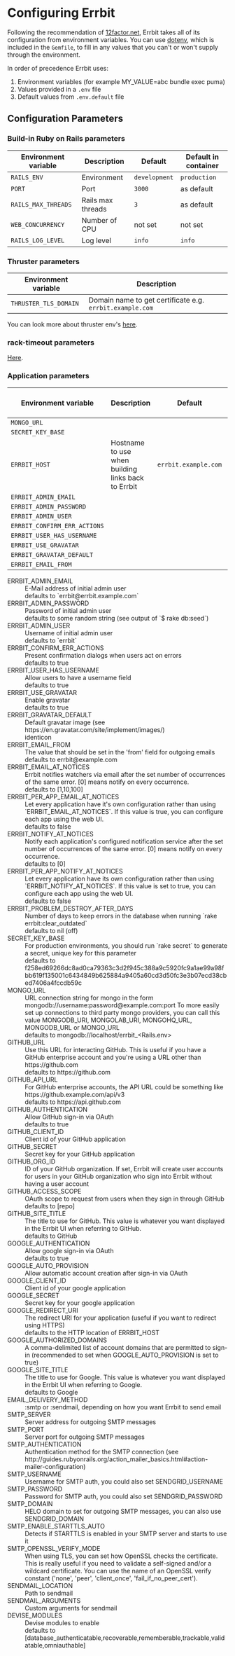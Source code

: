 # Configuring Errbit

Following the recommendation of [12factor.net](https://12factor.net/config),
Errbit takes all of its configuration from environment variables. You can use
[dotenv](https://github.com/bkeepers/dotenv), which is included in the
`Gemfile`, to fill in any values that you can't or won't supply through the
environment.

In order of precedence Errbit uses:

1. Environment variables (for example MY_VALUE=abc bundle exec puma)
2. Values provided in a `.env` file
3. Default values from `.env.default` file

## Configuration Parameters

### Build-in Ruby on Rails parameters

| Environment variable       | Description       | Default       | Default in container |
|----------------------------|-------------------|---------------|----------------------|
| `RAILS_ENV`                | Environment       | `development` | `production`         |
| `PORT`                     | Port              | `3000`        | as default           |
| `RAILS_MAX_THREADS`        | Rails max threads | `3`           | as default           |
| `WEB_CONCURRENCY`          | Number of CPU     | not set       | not set              |
| `RAILS_LOG_LEVEL`          | Log level         | `info`        | `info`               |

### Thruster parameters

| Environment variable  | Description                                              |
|-----------------------|----------------------------------------------------------|
| `THRUSTER_TLS_DOMAIN` | Domain name to get certificate e.g. `errbit.example.com` |

You can look more about thruster env's [here](https://github.com/basecamp/thruster).

### rack-timeout parameters

[Here](./rack-timeout.md).

### Application parameters

| Environment variable         | Description                                        | Default              | Default in container |
|------------------------------|----------------------------------------------------|----------------------|----------------------|
| `MONGO_URL`                  |                                                    |                      |                      |
| `SECRET_KEY_BASE`            |                                                    |                      |                      |
| `ERRBIT_HOST`                | Hostname to use when building links back to Errbit | `errbit.example.com` | as default           |
| `ERRBIT_ADMIN_EMAIL`         |                                                    |                      |                      |
| `ERRBIT_ADMIN_PASSWORD`      |                                                    |                      |                      |
| `ERRBIT_ADMIN_USER`          |                                                    |                      |                      |
| `ERRBIT_CONFIRM_ERR_ACTIONS` |                                                    |                      |                      |
| `ERRBIT_USER_HAS_USERNAME`   |                                                    |                      |                      |
| `ERRBIT_USE_GRAVATAR`        |                                                    |                      |                      |
| `ERRBIT_GRAVATAR_DEFAULT`    |                                                    |                      |                      |
| `ERRBIT_EMAIL_FROM`          |                                                    |                      |                      |


<dl>
<dt>ERRBIT_ADMIN_EMAIL
<dd>E-Mail address of initial admin user
<dd>defaults to `errbit@errbit.example.com`
<dt>ERRBIT_ADMIN_PASSWORD
<dd>Password of initial admin user
<dd>defaults to some random string (see output of `$ rake db:seed`)
<dt>ERRBIT_ADMIN_USER
<dd>Username of initial admin user
<dd>defaults to `errbit`
<dt>ERRBIT_CONFIRM_ERR_ACTIONS
<dd>Present confirmation dialogs when users act on errors
<dd>defaults to true
<dt>ERRBIT_USER_HAS_USERNAME
<dd>Allow users to have a username field
<dd>defaults to true
<dt>ERRBIT_USE_GRAVATAR
<dd>Enable gravatar
<dd>defaults to true
<dt>ERRBIT_GRAVATAR_DEFAULT
<dd>Default gravatar image (see https://en.gravatar.com/site/implement/images/)
<dd>identicon
<dt>ERRBIT_EMAIL_FROM
<dd>The value that should be set in the 'from' field for outgoing emails
<dd>defaults to errbit@example.com
<dt>ERRBIT_EMAIL_AT_NOTICES
<dd>Errbit notifies watchers via email after the set number of occurrences of the same error. [0] means notify on every occurrence.
<dd>defaults to [1,10,100]
<dt>ERRBIT_PER_APP_EMAIL_AT_NOTICES
<dd>Let every application have it's own configuration rather than using `ERRBIT_EMAIL_AT_NOTICES`. If this value is true, you can configure each app using the web UI.
<dd>defaults to false
<dt>ERRBIT_NOTIFY_AT_NOTICES
<dd>Notify each application's configured notification service after the set number of occurrences of the same error. [0] means notify on every occurrence.
<dd>defaults to [0]
<dt>ERRBIT_PER_APP_NOTIFY_AT_NOTICES
<dd>Let every application have its own configuration rather than using `ERRBIT_NOTIFY_AT_NOTICES`. If this value is set to true, you can configure each app using the web UI.
<dd>defaults to false
<dt>ERRBIT_PROBLEM_DESTROY_AFTER_DAYS
<dd>Number of days to keep errors in the database when running `rake errbit:clear_outdated`
<dd>defaults to nil (off)
<dt>SECRET_KEY_BASE
<dd>For production environments, you should run `rake secret` to generate a secret, unique key for this parameter
<dd>defaults to f258ed69266dc8ad0ca79363c3d2f945c388a9c5920fc9a1ae99a98fbb619f135001c6434849b625884a9405a60cd3d50fc3e3b07ecd38cbed7406a4fccdb59c
<dt>MONGO_URL
<dd>URL connection string for mongo in the form mongodb://username:password@example.com:port To more easily set up connections to third party mongo providers, you can call this value MONGODB_URI, MONGOLAB_URI, MONGOHQ_URL, MONGODB_URL or MONGO_URL
<dd>defaults to mongodb://localhost/errbit_&lt;Rails.env&gt;
<dt>GITHUB_URL
<dd>Use this URL for interacting GitHub. This is useful if you have a GitHub enterprise account and you're using a URL other than https://github.com
<dd>defaults to https://github.com
<dt>GITHUB_API_URL</dt>
<dd>For GitHub enterprise accounts, the API URL could be something like https://github.example.com/api/v3</dd>
<dd>defaults to https://api.github.com</dd>
<dt>GITHUB_AUTHENTICATION
<dd>Allow GitHub sign-in via OAuth
<dd>defaults to true
<dt>GITHUB_CLIENT_ID
<dd>Client id of your GitHub application
<dt>GITHUB_SECRET
<dd>Secret key for your GitHub application
<dt>GITHUB_ORG_ID
<dd>ID of your GitHub organization. If set, Errbit will create user accounts for users in your GitHub organization who sign into Errbit without having a user account
<dt>GITHUB_ACCESS_SCOPE
<dd>OAuth scope to request from users when they sign in through GitHub
<dd>defaults to [repo]
<dt>GITHUB_SITE_TITLE</dt>
<dd>The title to use for GitHub. This value is whatever you want displayed in the Errbit UI when referring to GitHub.</dd>
<dd>defaults to GitHub</dd>
<dt>GOOGLE_AUTHENTICATION
<dd>Allow google sign-in via OAuth
<dd>defaults to true
<dt>GOOGLE_AUTO_PROVISION
<dd>Allow automatic account creation after sign-in via OAuth
<dt>GOOGLE_CLIENT_ID
<dd>Client id of your google application
<dt>GOOGLE_SECRET
<dd>Secret key for your google application
<dt>GOOGLE_REDIRECT_URI
<dd>The redirect URI for your application (useful if you want to redirect using HTTPS)
<dd>defaults to the HTTP location of ERRBIT_HOST
<dt>GOOGLE_AUTHORIZED_DOMAINS
<dd>A comma-delimited list of account domains that are permitted to sign-in (recommended to set when GOOGLE_AUTO_PROVISION is set to true)
<dt>GOOGLE_SITE_TITLE</dt>
<dd>The title to use for Google. This value is whatever you want displayed in the Errbit UI when referring to Google.</dd>
<dd>defaults to Google</dd>
<dt>EMAIL_DELIVERY_METHOD
<dd>:smtp or :sendmail, depending on how you want Errbit to send email
<dt>SMTP_SERVER
<dd>Server address for outgoing SMTP messages
<dt>SMTP_PORT
<dd>Server port for outgoing SMTP messages
<dt>SMTP_AUTHENTICATION
<dd>Authentication method for the SMTP connection (see http://guides.rubyonrails.org/action_mailer_basics.html#action-mailer-configuration)
<dt>SMTP_USERNAME
<dd>Username for SMTP auth, you could also set SENDGRID_USERNAME
<dt>SMTP_PASSWORD
<dd>Password for SMTP auth, you could also set SENDGRID_PASSWORD
<dt>SMTP_DOMAIN
<dd>HELO domain to set for outgoing SMTP messages, you can also use SENDGRID_DOMAIN
<dt>SMTP_ENABLE_STARTTLS_AUTO
<dd>Detects if STARTTLS is enabled in your SMTP server and starts to use it
<dt>SMTP_OPENSSL_VERIFY_MODE
<dd>When using TLS, you can set how OpenSSL checks the certificate. This is really useful if you need to validate a self-signed and/or a wildcard certificate. You can use the name of an OpenSSL verify constant ('none', 'peer', 'client_once', 'fail_if_no_peer_cert').
<dt>SENDMAIL_LOCATION
<dd>Path to sendmail
<dt>SENDMAIL_ARGUMENTS
<dd>Custom arguments for sendmail
<dt>DEVISE_MODULES
<dd>Devise modules to enable
<dd>defaults to [database_authenticatable,recoverable,rememberable,trackable,validatable,omniauthable]
</dl>

